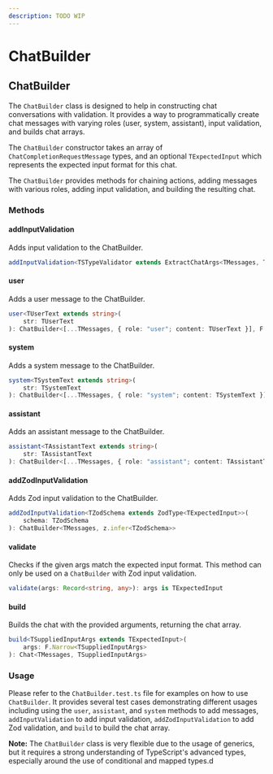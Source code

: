 ```yaml
---
description: TODO WIP
---
```


# ChatBuilder

## ChatBuilder

The `ChatBuilder` class is designed to help in constructing chat conversations with validation. It provides a way to programmatically create chat messages with varying roles (user, system, assistant), input validation, and builds chat arrays.

The `ChatBuilder` constructor takes an array of `ChatCompletionRequestMessage` types, and an optional `TExpectedInput` which represents the expected input format for this chat.

The `ChatBuilder` provides methods for chaining actions, adding messages with various roles, adding input validation, and building the resulting chat.

### Methods

#### addInputValidation

Adds input validation to the ChatBuilder.

```typescript
addInputValidation<TSTypeValidator extends ExtractChatArgs<TMessages, TSTypeValidator>>(): ChatBuilder<TMessages, TSTypeValidator>
```

#### user

Adds a user message to the ChatBuilder.

```typescript
user<TUserText extends string>(
    str: TUserText
): ChatBuilder<[...TMessages, { role: "user"; content: TUserText }], F.Narrow<TExpectedInput> & ExtractArgs<TUserText>>
```

#### system

Adds a system message to the ChatBuilder.

```typescript
system<TSystemText extends string>(
    str: TSystemText
): ChatBuilder<[...TMessages, { role: "system"; content: TSystemText }], F.Narrow<TExpectedInput> & ExtractArgs<TSystemText>>
```

#### assistant

Adds an assistant message to the ChatBuilder.

```typescript
assistant<TAssistantText extends string>(
    str: TAssistantText
): ChatBuilder<[...TMessages, { role: "assistant"; content: TAssistantText }], F.Narrow<TExpectedInput> & ExtractArgs<TAssistantText>>
```

#### addZodInputValidation

Adds Zod input validation to the ChatBuilder.

```typescript
addZodInputValidation<TZodSchema extends ZodType<TExpectedInput>>(
    schema: TZodSchema
): ChatBuilder<TMessages, z.infer<TZodSchema>>
```

#### validate

Checks if the given args match the expected input format. This method can only be used on a `ChatBuilder` with Zod input validation.

```typescript
validate(args: Record<string, any>): args is TExpectedInput
```

#### build

Builds the chat with the provided arguments, returning the chat array.

```typescript
build<TSuppliedInputArgs extends TExpectedInput>(
    args: F.Narrow<TSuppliedInputArgs>
): Chat<TMessages, TSuppliedInputArgs>
```

### Usage

Please refer to the `ChatBuilder.test.ts` file for examples on how to use `ChatBuilder`. It provides several test cases demonstrating different usages including using the `user`, `assistant`, and `system` methods to add messages, `addInputValidation` to add input validation, `addZodInputValidation` to add Zod validation, and `build` to build the chat array.

**Note:** The `ChatBuilder` class is very flexible due to the usage of generics, but it requires a strong understanding of TypeScript's advanced types, especially around the use of conditional and mapped types.d
